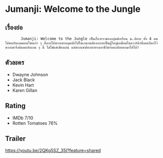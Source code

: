 # Jumanji: Welcome to the Jungle

## เรื่องย่อ
           Jumanji: Welcome to the Jungle เป็นเรื่องราวของกลุ่มนักเรียน ม.ปลาย ทั้ง 4 คน ได้พบกับเกมคอนโซลเก่า ๆ ที่ลากให้พวกเขาหลุดเข้าไปในเกมจนต้องกลายเป็นผู้ใหญ่เหมือนในอวาร์ต้าที่เคยเลือกไว้ พวกเขาจึงค้นพบกับเกม ๆ นี้ ไม่ใช่แค่เพียงเล่น แต่พวกเขาต้องหาทางเอาชีวิตรอดกลับออกมาให้ได้!

## ตัวละคร
- Dwayne Johnson
- Jack Black
- Kevin Hart
- Karen Gillan

## Rating
- IMDb 7/10
- Rotten Tomatoes 76%

## Trailer
https://youtu.be/2QKg5SZ_35I?feature=shared